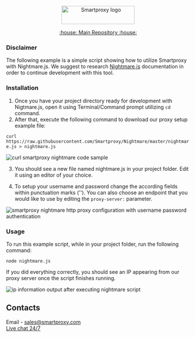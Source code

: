 <p align="center">
    <a href="https://smartproxy.com/"><img src="https://smartproxy.com/wp-content/themes/smartproxy/images/smartproxy-logo.svg" alt="Smartproxy logo" width="200" height="50"></a>
  </a>
</p>

<p align="center">
    <a href="https://github.com/Smartproxy/Smartproxy"> :house: Main Repository :house: </a>
</p>

### Disclaimer

The following example is a simple script showing how to utilize Smartproxy with Nightmare.js.
We suggest to research [Nightmare.js](https://github.com/segmentio/nightmare#api) documentation in order to continue development with this tool.

### Installation

1. Once you have your project directory ready for development with Nigtmare.js, open it using Terminal/Command prompt utilizing `cd` command.
2. After that, execute the following command to download our proxy setup example file:

`curl https://raw.githubusercontent.com/Smartproxy/Nightmare/master/nightmare.js > nightmare.js`

<img src="https://i.imgur.com/joNFPlR.png" alt="curl smartproxy nightmare code sample">

3. You should see a new file named nightmare.js in your project folder. Edit it using an editor of your choice.

4. To setup your username and password change the according fields within punctuation marks (''). You can also choose an endpoint that you would like to use by editing the `proxy-server:` parameter.

<img src="https://i.imgur.com/jiUghu8.png" alt="smartproxy nightmare http proxy configuration with username password authentication">

### Usage

To run this example script, while in your project folder, run the following command:

`node nightmare.js`

If you did everything correctly, you should see an IP appearing from our proxy server once the script finishes running.

<img src="https://i.imgur.com/lXFtq4I.png" alt="ip information output after executing nightmare script">

## Contacts
Email - sales@smartproxy.com
<br><a href="https://smartproxy.com">Live chat 24/7</a>
